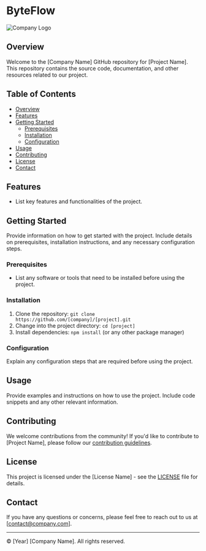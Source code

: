 # ByteFlow 

![Company Logo](https://ibb.co/f2pTgZb)

## Overview

Welcome to the [Company Name] GitHub repository for [Project Name]. This repository contains the source code, documentation, and other resources related to our project.

## Table of Contents

- [Overview](#overview)
- [Features](#features)
- [Getting Started](#getting-started)
  - [Prerequisites](#prerequisites)
  - [Installation](#installation)
  - [Configuration](#configuration)
- [Usage](#usage)
- [Contributing](#contributing)
- [License](#license)
- [Contact](#contact)

## Features

- List key features and functionalities of the project.

## Getting Started

Provide information on how to get started with the project. Include details on prerequisites, installation instructions, and any necessary configuration steps.

### Prerequisites

- List any software or tools that need to be installed before using the project.

### Installation

1. Clone the repository: `git clone https://github.com/[company]/[project].git`
2. Change into the project directory: `cd [project]`
3. Install dependencies: `npm install` (or any other package manager)

### Configuration

Explain any configuration steps that are required before using the project.

## Usage

Provide examples and instructions on how to use the project. Include code snippets and any other relevant information.

## Contributing

We welcome contributions from the community! If you'd like to contribute to [Project Name], please follow our [contribution guidelines](CONTRIBUTING.md).

## License

This project is licensed under the [License Name] - see the [LICENSE](LICENSE) file for details.

## Contact

If you have any questions or concerns, please feel free to reach out to us at [contact@company.com].

---

© [Year] [Company Name]. All rights reserved.
